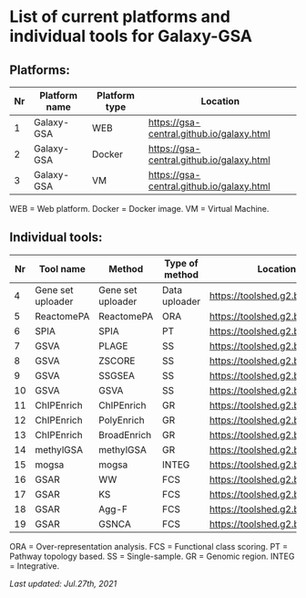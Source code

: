 # List of current platforms and individual tools for Galaxy-GSA

## Platforms:
| Nr | Platform name | Platform type | Location |
| -- | --------- | --------- | -------- |
| 1 | Galaxy-GSA | WEB | https://gsa-central.github.io/galaxy.html |
| 2 | Galaxy-GSA | Docker | https://gsa-central.github.io/galaxy.html |
| 3 | Galaxy-GSA | VM | https://gsa-central.github.io/galaxy.html |
WEB = Web platform. Docker = Docker image. VM = Virtual Machine.

## Individual tools:
| Nr | Tool name | Method | Type of method | Location |
| -- | --------- | --------- | -------- | -------- |
| 4 | Gene set uploader | Gene set uploader | Data uploader | https://toolshed.g2.bx.psu.edu/ |
| 5 | ReactomePA | ReactomePA | ORA | https://toolshed.g2.bx.psu.edu/ |
| 6 | SPIA | SPIA | PT | https://toolshed.g2.bx.psu.edu/ |
| 7 | GSVA | PLAGE | SS | https://toolshed.g2.bx.psu.edu/ |
| 8 | GSVA | ZSCORE | SS | https://toolshed.g2.bx.psu.edu/ |
| 9 | GSVA | SSGSEA | SS | https://toolshed.g2.bx.psu.edu/ |
| 10 | GSVA | GSVA | SS | https://toolshed.g2.bx.psu.edu/ |
| 11 | ChIPEnrich | ChIPEnrich | GR | https://toolshed.g2.bx.psu.edu/ |
| 12 | ChIPEnrich | PolyEnrich | GR | https://toolshed.g2.bx.psu.edu/ |
| 13 | ChIPEnrich | BroadEnrich | GR | https://toolshed.g2.bx.psu.edu/ |
| 14 | methylGSA | methylGSA | GR | https://toolshed.g2.bx.psu.edu/ |
| 15 | mogsa | mogsa | INTEG | https://toolshed.g2.bx.psu.edu/ |
| 16 | GSAR | WW | FCS | https://toolshed.g2.bx.psu.edu/ |
| 17 | GSAR | KS | FCS | https://toolshed.g2.bx.psu.edu/ |
| 18 | GSAR | Agg-F | FCS | https://toolshed.g2.bx.psu.edu/ |
| 19 | GSAR | GSNCA | FCS | https://toolshed.g2.bx.psu.edu/ |
ORA = Over-representation analysis. FCS = Functional class scoring.
PT = Pathway topology based. SS = Single-sample. GR = Genomic region.
INTEG = Integrative.

*Last updated: Jul.27th, 2021*
